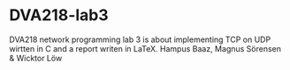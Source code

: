 # DVA218-lab3
DVA218 network programming lab 3 is about implementing TCP on UDP wirtten in C and a report writen in LaTeX.
Hampus Baaz, Magnus Sörensen & Wicktor Löw
